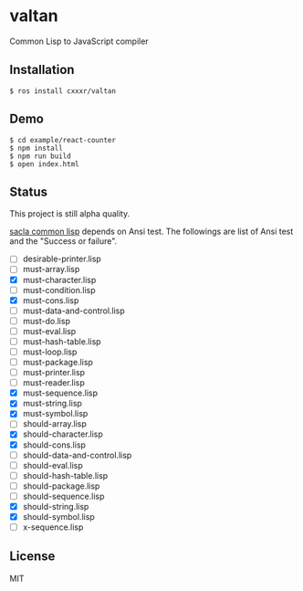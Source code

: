 # valtan
Common Lisp to JavaScript compiler

## Installation

```
$ ros install cxxxr/valtan
```

## Demo

```
$ cd example/react-counter
$ npm install
$ npm run build
$ open index.html
```

## Status
This project is still alpha quality.

[sacla common lisp](https://minejima.jp/lisp/sacla/index-en.html) depends on Ansi test.
The followings are list of Ansi test and the "Success or failure".

- [ ] desirable-printer.lisp
- [ ] must-array.lisp
- [X] must-character.lisp
- [ ] must-condition.lisp
- [X] must-cons.lisp
- [ ] must-data-and-control.lisp
- [ ] must-do.lisp
- [ ] must-eval.lisp
- [ ] must-hash-table.lisp
- [ ] must-loop.lisp
- [ ] must-package.lisp
- [ ] must-printer.lisp
- [ ] must-reader.lisp
- [X] must-sequence.lisp
- [X] must-string.lisp
- [X] must-symbol.lisp
- [ ] should-array.lisp
- [X] should-character.lisp
- [X] should-cons.lisp
- [ ] should-data-and-control.lisp
- [ ] should-eval.lisp
- [ ] should-hash-table.lisp
- [ ] should-package.lisp
- [ ] should-sequence.lisp
- [X] should-string.lisp
- [X] should-symbol.lisp
- [ ] x-sequence.lisp

## License
MIT
